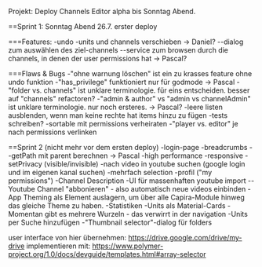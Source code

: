 Projekt: Deploy Channels Editor alpha bis Sonntag Abend.

==Sprint 1: Sonntag Abend 26.7. erster deploy

===Features:
-undo
-units und channels verschieben -> Daniel?
--dialog zum auswählen des ziel-channels
--service zum browsen durch die channels, in denen der user permissions hat -> Pascal?

===Flaws & Bugs
-"ohne warnung löschen" ist ein zu krasses feature ohne undo funktion
-"has_privilege" funktioniert nur für godmode  -> Pascal
-"folder vs. channels" ist unklare terminologie. für eins entscheiden. besser auf "channels" refactoren?
-"admin & author" vs "admin vs channelAdmin" ist unklare terminologie. nur noch ersteres.  -> Pascal?
-leere listen ausblenden, wenn man keine rechte hat items hinzu zu fügen
-tests schreiben?
-sortable mit permissions verheiraten
-"player vs. editor" je nach permissions verlinken






==Sprint 2  (nicht mehr vor dem ersten deploy)
-login-page
-breadcrumbs
--getPath mit parent berechnen -> Pascal
-high performance
-responsive
-setPrivacy (visible/invisible)
-nach video in youtube suchen (google login und im eigenen kanal suchen)
-mehrfach selection
-profil ("my permissions")
-Channel Description
-UI für massenhaften youtube import
--Youtube Channel "abbonieren" - also automatisch neue videos einbinden
-App Theming als Element auslagern, um über alle Capira-Module hinweg das gleiche Theme zu haben.
-Statistiken
-Units als Material-Cards
-Momentan gibt es mehrere Wurzeln - das verwirrt in der navigation
-Units per Suche hinzufügen
-"Thumbnail selector"-dialog für folders

user interface von hier übernehmen:
https://drive.google.com/drive/my-drive
implementieren mit:
https://www.polymer-project.org/1.0/docs/devguide/templates.html#array-selector
